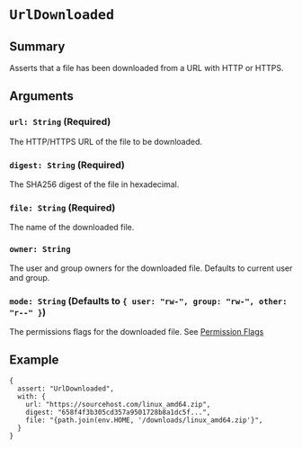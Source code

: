 # `UrlDownloaded`

## Summary

Asserts that a file has been downloaded from a URL with HTTP or HTTPS.

## Arguments

### `url: String` (Required)

The HTTP/HTTPS URL of the file to be downloaded.

### `digest: String` (Required)

The SHA256 digest of the file in hexadecimal.

### `file: String` (Required)

The name of the downloaded file.

### `owner: String`

The user and group owners for the downloaded file. Defaults to current user and group.

### `mode: String` (Defaults to `{ user: "rw-", group: "rw-", other: "r--" }`)

The permissions flags for the downloaded file. See [Permission Flags](PermissionFlags.md)

## Example

```json5
{
  assert: "UrlDownloaded",
  with: {
    url: "https://sourcehost.com/linux_amd64.zip",
    digest: "658f4f3b305cd357a9501728b8a1dc5f...",
    file: "{path.join(env.HOME, '/downloads/linux_amd64.zip'}",
  }
}
```
